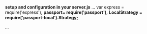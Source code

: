 **setup and configuration in your server.js**
...
var express = require('express'),
           **passport= require('passport'),**
            **LocalStrategy = require('passport-local').Strategy;**

...